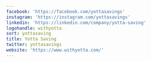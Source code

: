 ```yaml
---
facebook: 'https://facebook.com/yottasavings'
instagram: 'https://instagram.com/yottasavings'
linkedin: 'https://linkedin.com/company/yotta-saving'
logohandle: withyotta
sort: yottasaving
title: Yotta Saving
twitter: yottasavings
website: 'https://www.withyotta.com/'
---
```

